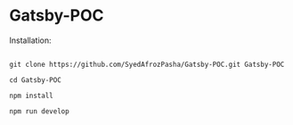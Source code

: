 # Gatsby-POC


Installation:
```

git clone https://github.com/SyedAfrozPasha/Gatsby-POC.git Gatsby-POC

cd Gatsby-POC

npm install

npm run develop

```
